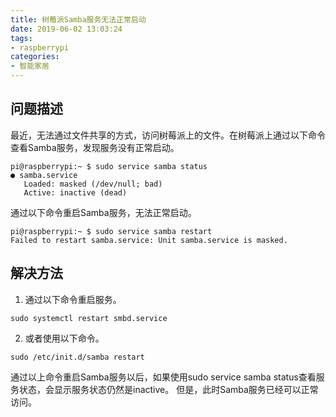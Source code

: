 ```yaml
---
title: 树莓派Samba服务无法正常启动
date: 2019-06-02 13:03:24
tags:
- raspberrypi
categories:
- 智能家居
---
```

## 问题描述

最近，无法通过文件共享的方式，访问树莓派上的文件。在树莓派上通过以下命令查看Samba服务，发现服务没有正常启动。

```
pi@raspberrypi:~ $ sudo service samba status
● samba.service
   Loaded: masked (/dev/null; bad)
   Active: inactive (dead)
```
通过以下命令重启Samba服务，无法正常启动。

```
pi@raspberrypi:~ $ sudo service samba restart
Failed to restart samba.service: Unit samba.service is masked.
```

## 解决方法

1. 通过以下命令重启服务。

```
sudo systemctl restart smbd.service
```

2. 或者使用以下命令。

```
sudo /etc/init.d/samba restart
```

通过以上命令重启Samba服务以后，如果使用sudo service samba status查看服务状态，会显示服务状态仍然是inactive。 但是，此时Samba服务已经可以正常访问。